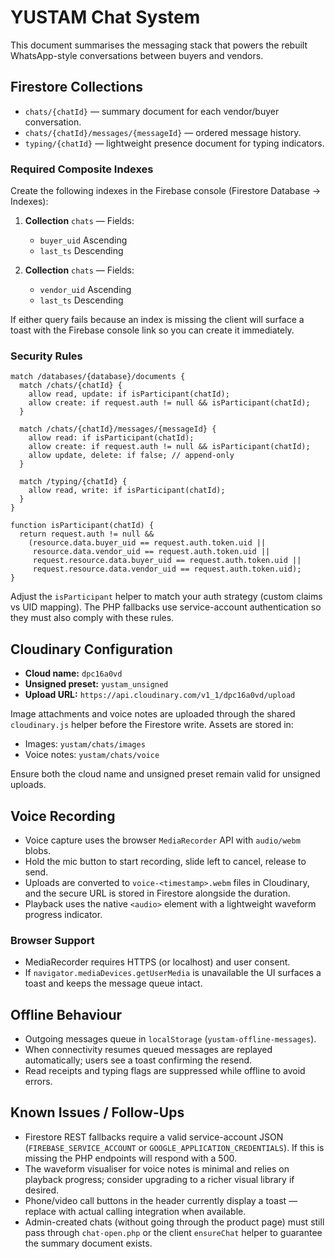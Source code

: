# YUSTAM Chat System

This document summarises the messaging stack that powers the rebuilt WhatsApp-style conversations between buyers and vendors.

## Firestore Collections

- `chats/{chatId}` — summary document for each vendor/buyer conversation.
- `chats/{chatId}/messages/{messageId}` — ordered message history.
- `typing/{chatId}` — lightweight presence document for typing indicators.

### Required Composite Indexes

Create the following indexes in the Firebase console (Firestore Database → Indexes):

1. **Collection** `chats` — Fields:
   - `buyer_uid` Ascending
   - `last_ts` Descending

2. **Collection** `chats` — Fields:
   - `vendor_uid` Ascending
   - `last_ts` Descending

If either query fails because an index is missing the client will surface a toast with the Firebase console link so you can create it immediately.

### Security Rules

```
match /databases/{database}/documents {
  match /chats/{chatId} {
    allow read, update: if isParticipant(chatId);
    allow create: if request.auth != null && isParticipant(chatId);
  }

  match /chats/{chatId}/messages/{messageId} {
    allow read: if isParticipant(chatId);
    allow create: if request.auth != null && isParticipant(chatId);
    allow update, delete: if false; // append-only
  }

  match /typing/{chatId} {
    allow read, write: if isParticipant(chatId);
  }
}

function isParticipant(chatId) {
  return request.auth != null &&
    (resource.data.buyer_uid == request.auth.token.uid ||
     resource.data.vendor_uid == request.auth.token.uid ||
     request.resource.data.buyer_uid == request.auth.token.uid ||
     request.resource.data.vendor_uid == request.auth.token.uid);
}
```

Adjust the `isParticipant` helper to match your auth strategy (custom claims vs UID mapping). The PHP fallbacks use service-account authentication so they must also comply with these rules.

## Cloudinary Configuration

- **Cloud name:** `dpc16a0vd`
- **Unsigned preset:** `yustam_unsigned`
- **Upload URL:** `https://api.cloudinary.com/v1_1/dpc16a0vd/upload`

Image attachments and voice notes are uploaded through the shared `cloudinary.js` helper before the Firestore write. Assets are stored in:

- Images: `yustam/chats/images`
- Voice notes: `yustam/chats/voice`

Ensure both the cloud name and unsigned preset remain valid for unsigned uploads.

## Voice Recording

- Voice capture uses the browser `MediaRecorder` API with `audio/webm` blobs.
- Hold the mic button to start recording, slide left to cancel, release to send.
- Uploads are converted to `voice-<timestamp>.webm` files in Cloudinary, and the secure URL is stored in Firestore alongside the duration.
- Playback uses the native `<audio>` element with a lightweight waveform progress indicator.

### Browser Support

- MediaRecorder requires HTTPS (or localhost) and user consent.
- If `navigator.mediaDevices.getUserMedia` is unavailable the UI surfaces a toast and keeps the message queue intact.

## Offline Behaviour

- Outgoing messages queue in `localStorage` (`yustam-offline-messages`).
- When connectivity resumes queued messages are replayed automatically; users see a toast confirming the resend.
- Read receipts and typing flags are suppressed while offline to avoid errors.

## Known Issues / Follow-Ups

- Firestore REST fallbacks require a valid service-account JSON (`FIREBASE_SERVICE_ACCOUNT` or `GOOGLE_APPLICATION_CREDENTIALS`). If this is missing the PHP endpoints will respond with a 500.
- The waveform visualiser for voice notes is minimal and relies on playback progress; consider upgrading to a richer visual library if desired.
- Phone/video call buttons in the header currently display a toast — replace with actual calling integration when available.
- Admin-created chats (without going through the product page) must still pass through `chat-open.php` or the client `ensureChat` helper to guarantee the summary document exists.

